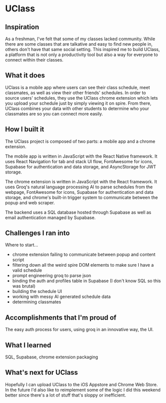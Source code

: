# UClass

## Inspiration

As a freshman, I've felt that some of my classes lacked community. While there are some classes that are talkative and easy to find new people in, others don't have that same social setting. This inspired me to build UClass, a platform that is not only a productivity tool but also a way for everyone to connect within their classes.

## What it does

UClass is a mobile app where users can see their class schedule, meet classmates, as well as view their other friends' schedules. In order to source users' schedules, they use the UClass chrome extension which lets you upload your schedule just by simply viewing it on spire. From there, UClass combines your data with other students to determine who your classmates are so you can connect more easily.

## How I built it

The UClass project is composed of two parts: a mobile app and a chrome extension.

The mobile app is written in JavaScript with the React Native framework. It uses React Navigation for tab and stack UI flow, FontAwesome for icons, Supabase for authentication and data storage, and AsyncStorage for JWT storage.

The chrome extension is written in JavaScript with the React framework. It uses Groq's natural language processing AI to parse schedules from the webpage, FontAwesome for icons, Supabase for authentication and data storage, and chrome's built-in trigger system to communicate between the popup and web scraper.

The backend uses a SQL database hosted through Supabase as well as email authentication managed by Supabase.

## Challenges I ran into

Where to start...
* chrome extension failing to communicate between popup and content script
* filtering down all the weird spire DOM elements to make sure I have a valid schedule
* prompt engineering groq to parse json
* binding the auth and profiles table in Supabase (I don't know SQL so this was brutal)
* building the schedule UI
* working with messy AI generated schedule data
* determining classmates

## Accomplishments that I'm proud of

The easy auth process for users, using groq in an innovative way, the UI.

## What I learned

SQL, Supabase, chrome extension packaging

## What's next for UClass

Hopefully I can upload UClass to the iOS Appstore and Chrome Web Store. In the future I'd also like to reimplement some of the logic I did this weekend better since there's a lot of stuff that's sloppy or inefficient.